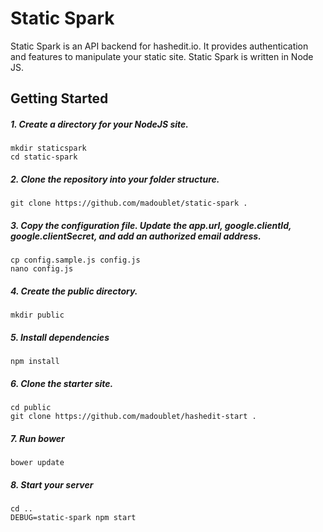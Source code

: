 # Static Spark

Static Spark is an API backend for hashedit.io.  It provides authentication and features to manipulate your static site.  Static Spark is written in Node JS.

## Getting Started

##### 1. Create a directory for your NodeJS site.
```
mkdir staticspark
cd static-spark
```

##### 2. Clone the repository into your folder structure.
```
git clone https://github.com/madoublet/static-spark .
```

##### 3. Copy the configuration file.  Update the app.url, google.clientId, google.clientSecret, and add an authorized email address.

```
cp config.sample.js config.js
nano config.js
```

##### 4. Create the public directory.
```
mkdir public
```

##### 5. Install dependencies
```
npm install
```

##### 6. Clone the starter site.
```
cd public
git clone https://github.com/madoublet/hashedit-start .
```

##### 7. Run bower
```
bower update
```

##### 8. Start your server
```
cd ..
DEBUG=static-spark npm start
```